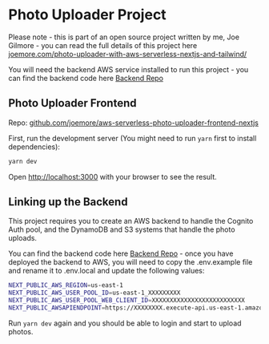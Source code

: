 # Photo Uploader Project

Please note - this is part of an open source project written by me, Joe Gilmore - you can read the full details of this project here
[joemore.com/photo-uploader-with-aws-serverless-nextjs-and-tailwind/](https://www.joemore.com/photo-uploader--with-aws-serverless-nextjs-and-tailwind/)

You will need the backend AWS service installed to run this project - you can find the backend code here
[Backend Repo](https://github.com/joemore/aws-serverless-photo-uploader)

## Photo Uploader Frontend

Repo: [github.com/joemore/aws-serverless-photo-uploader-frontend-nextjs](https://github.com/joemore/aws-serverless-photo-uploader-frontend-nextjs)

First, run the development server (You might need to run `yarn` first to install dependencies):

```bash
yarn dev
```

Open [http://localhost:3000](http://localhost:3000) with your browser to see the result.

## Linking up the Backend

This project requires you to create an AWS backend to handle the Cognito Auth pool, and the DynamoDB and S3 systems that handle the photo uploads.

You can find the backend code here [Backend Repo](https://github.com/joemore/aws-serverless-photo-uploader) - once you have deployed the backend to AWS, you will need to copy the .env.example file and rename it to .env.local and
update the following values:

```bash
NEXT_PUBLIC_AWS_REGION=us-east-1
NEXT_PUBLIC_AWS_USER_POOL_ID=us-east-1_XXXXXXXXX
NEXT_PUBLIC_AWS_USER_POOL_WEB_CLIENT_ID=XXXXXXXXXXXXXXXXXXXXXXXXXX
NEXT_PUBLIC_AWSAPIENDPOINT=https://XXXXXXXX.execute-api.us-east-1.amazonaws.com/dev
```

Run `yarn dev` again and you should be able to login and start to upload photos.
